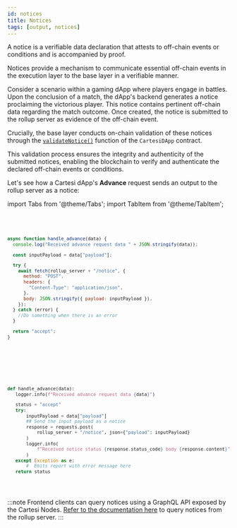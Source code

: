 ```yaml
---
id: notices
title: Notices
tags: [output, notices]
---
```

A notice is a verifiable data declaration that attests to off-chain events or conditions and is accompanied by proof.

Notices provide a mechanism to communicate essential off-chain events in the execution layer to the base layer in a verifiable manner.

Consider a scenario within a gaming dApp where players engage in battles. Upon the conclusion of a match, the dApp's backend generates a notice proclaiming the victorious player. This notice contains pertinent off-chain data regarding the match outcome. Once created, the notice is submitted to the rollup server as evidence of the off-chain event.

Crucially, the base layer conducts on-chain validation of these notices through the [`validateNotice()`](../json-rpc/application.md/#validatenotice) function of the `CartesiDApp` contract.

This validation process ensures the integrity and authenticity of the submitted notices, enabling the blockchain to verify and authenticate the declared off-chain events or conditions.

Let's see how a Cartesi dApp's **Advance** request sends an output to the rollup server as a notice:


import Tabs from '@theme/Tabs';
import TabItem from '@theme/TabItem';

<Tabs>
  <TabItem value="JavaScript" label="JavaScript" default>
<pre><code>

```javascript

async function handle_advance(data) {
  console.log("Received advance request data " + JSON.stringify(data));

  const inputPayload = data["payload"];

  try {
    await fetch(rollup_server + "/notice", {
      method: "POST",
      headers: {
        "Content-Type": "application/json",
      },
      body: JSON.stringify({ payload: inputPayload }),
    });
  } catch (error) {
    //Do something when there is an error
  }

  return "accept";
}
```

</code></pre>
</TabItem>

<TabItem value="Python" label="Python" default>
<pre><code>

```python

def handle_advance(data):
   logger.info(f"Received advance request data {data}")

   status = "accept"
   try:
       inputPayload = data["payload"]
       ## Send the input payload as a notice
       response = requests.post(
           rollup_server + "/notice", json={"payload": inputPayload}
       )
       logger.info(
           f"Received notice status {response.status_code} body {response.content}"
       )
   except Exception as e:
       #  Emits report with error message here
   return status

```

</code></pre>
</TabItem>

</Tabs>



:::note
Frontend clients can query notices using a GraphQL API exposed by the Cartesi Nodes. [Refer to the documentation here](../../development/retrieve-outputs.md#query-all-notices) to query notices from the rollup server. 
:::
